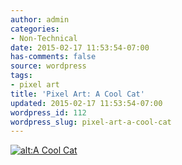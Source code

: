 ```yaml
---
author: admin
categories:
- Non-Technical
date: 2015-02-17 11:53:54-07:00
has-comments: false
source: wordpress
tags:
- pixel art
title: 'Pixel Art: A Cool Cat'
updated: 2015-02-17 11:53:54-07:00
wordpress_id: 112
wordpress_slug: pixel-art-a-cool-cat
---
```

[![alt:A Cool Cat](/wp-content/uploads/2015/02/Screen-Shot-2015-02-03-at-9.16.08-PM-300x177.png)](/wp-content/uploads/2015/02/Screen-Shot-2015-02-03-at-9.16.08-PM.png)
